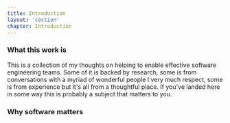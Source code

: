 ```yaml
---
title: Introduction
layout: 'section'
chapter: Introduction
---
```


### What this work is

This is a collection of my thoughts on helping to enable effective software engineering teams. Some of it is backed by research, some is from conversations with a myriad of wonderful people I very much respect, some is from experience but it's all from a thoughtful place. If you've landed here in some way this is probably a subject that matters to you.

### Why software matters
